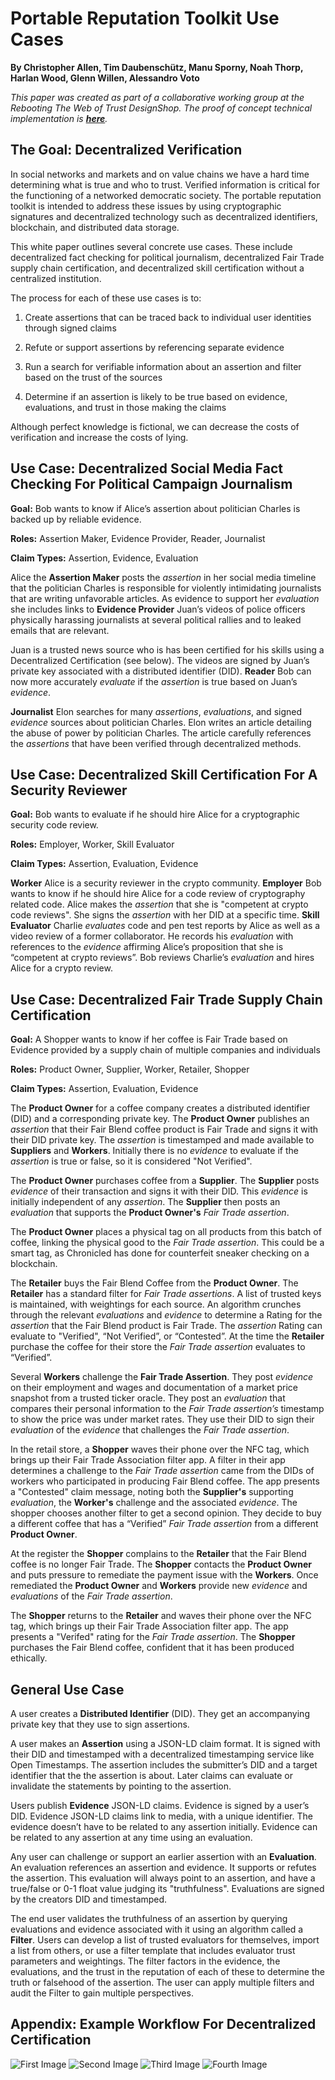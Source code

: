 # Portable Reputation Toolkit Use Cases

**By Christopher Allen, Tim Daubenschütz, Manu Sporny, Noah Thorp, Harlan Wood, Glenn Willen, Alessandro Voto**

*This paper was created as part of a collaborative working group at the Rebooting The Web of Trust DesignShop. The proof of concept technical implementation is **[here](https://github.com/WebOfTrustInfo/portable-reputation-toolkit)**.*

## The Goal: Decentralized Verification

In social networks and markets and on value chains we have a hard time determining what is true and who to trust. Verified information is critical for the functioning of a networked democratic society. The portable reputation toolkit is intended to address these issues by using cryptographic signatures and decentralized technology such as decentralized identifiers, blockchain, and distributed data storage.

This white paper outlines several concrete use cases. These include decentralized fact checking for political journalism, decentralized Fair Trade supply chain certification, and decentralized skill certification without a centralized institution.

The process for each of these use cases is to:

1. Create assertions that can be traced back to individual user identities through signed claims

2. Refute or support assertions by referencing separate evidence

3. Run a search for verifiable information about an assertion and filter based on the trust of the sources

4. Determine if an assertion is likely to be true based on evidence, evaluations, and trust in those making the claims

Although perfect knowledge is fictional, we can decrease the costs of verification and increase the costs of lying. 

## Use Case: Decentralized Social Media Fact Checking For Political Campaign Journalism

**Goal:** Bob wants to know if Alice’s assertion about politician Charles is backed up by reliable evidence.

**Roles:** Assertion Maker, Evidence Provider, Reader, Journalist

**Claim Types:** Assertion, Evidence, Evaluation

Alice the **Assertion Maker** posts the _assertion_ in her social media timeline that the politician Charles is responsible for violently intimidating journalists that are writing unfavorable articles. As evidence to support her _evaluation_ she includes links to **Evidence Provider** Juan’s videos of police officers physically harassing journalists at several political rallies and to leaked emails that are relevant. 

Juan is a trusted news source who is has been certified for his skills using a Decentralized Certification (see below). The videos are signed by Juan’s private key associated with a distributed identifier (DID). **Reader** Bob can now more accurately _evaluate_ if the _assertion_ is true based on Juan’s _evidence_.

**Journalist** Elon searches for many _assertions_, _evaluations_, and signed _evidence_ sources about politician Charles. Elon writes an article detailing the abuse of power by politician Charles. The article carefully references the _assertions_ that have been verified through decentralized methods. 

## Use Case: Decentralized Skill Certification For A Security Reviewer

**Goal:** Bob wants to evaluate if he should hire Alice for a cryptographic security code review.

**Roles:** Employer, Worker, Skill Evaluator

**Claim Types:** Assertion, Evaluation, Evidence

**Worker** Alice is a security reviewer in the crypto community. **Employer** Bob wants to know if he should hire Alice for a code review of cryptography related code. Alice makes the _assertion_ that she is "competent at crypto code reviews". She signs the _assertion_ with her DID at a specific time. **Skill Evaluator** Charlie _evaluates_ code and pen test reports by Alice as well as a video review of a former collaborator. He records his _evaluation_ with references to the _evidence_ affirming Alice’s proposition that she is “competent at crypto reviews”. Bob reviews Charlie’s _evaluation_ and hires Alice for a crypto review.

## Use Case: Decentralized Fair Trade Supply Chain Certification

**Goal:** A Shopper wants to know if her coffee is Fair Trade based on Evidence provided by a supply chain of multiple companies and individuals

**Roles:** Product Owner, Supplier, Worker, Retailer, Shopper

**Claim Types:** Assertion, Evaluation, Evidence

The **Product Owner** for a coffee company creates a distributed identifier (DID) and a corresponding private key. The **Product Owner** publishes an _assertion_ that their Fair Blend coffee product is Fair Trade and signs it with their DID private key. The _assertion_ is timestamped and made available to **Suppliers** and **Workers**. Initially there is no _evidence_ to evaluate if the _assertion_ is true or false, so it is considered "Not Verified".

The **Product Owner** purchases coffee from a **Supplier**. The **Supplier** posts _evidence_ of their transaction and signs it with their DID. This _evidence_ is initially independent of any _assertion_. The **Supplier** then posts an _evaluation_ that supports the **Product Owner's** _Fair Trade assertion_.

The **Product Owner** places a physical tag on all products from this batch of coffee, linking the physical good to the _Fair Trade assertion_. This could be a smart tag, as Chronicled has done for counterfeit sneaker checking on a blockchain.

The **Retailer** buys the Fair Blend Coffee from the **Product Owner**. The **Retailer** has a standard filter for _Fair Trade assertions_. A list of trusted keys is maintained, with weightings for each source. An algorithm crunches through the relevant _evaluations_ and _evidence_ to determine a Rating for the _assertion_ that the Fair Blend product is Fair Trade. The _assertion_ Rating can evaluate to "Verified", “Not Verified”, or “Contested”. At the time the **Retailer** purchase the coffee for their store the _Fair Trade assertion_ evaluates to “Verified”.

Several **Workers** challenge the **Fair Trade Assertion**. They post _evidence_ on their employment and wages and documentation of a market price snapshot from a trusted ticker oracle. They post an _evaluation_ that compares their personal information to the _Fair Trade assertion’s_ timestamp to show the price was under market rates. They use their DID to sign their _evaluation_ of the _evidence_ that challenges the _Fair Trade assertion_.

In the retail store, a **Shopper** waves their phone over the NFC tag, which brings up their Fair Trade Association filter app. A filter in their app determines a challenge to the _Fair Trade assertion_ came from the DIDs of workers who participated in producing Fair Blend coffee. The app presents a "Contested" claim message, noting both the **Supplier's** supporting _evaluation_, the **Worker's** challenge and the associated _evidence_. The shopper chooses another filter to get a second opinion. They decide to buy a different coffee that has a “Verified” _Fair Trade assertion_ from a different **Product Owner**.

At the register the **Shopper** complains to the **Retailer** that the Fair Blend coffee is no longer Fair Trade. The **Shopper** contacts the **Product Owner** and puts pressure to remediate the payment issue with the **Workers**. Once remediated the **Product Owner** and **Workers** provide new _evidence_ and _evaluations_ of the _Fair Trade assertion_.

The **Shopper** returns to the **Retailer** and waves their phone over the NFC tag, which brings up their Fair Trade Association filter app. The app presents a "Verifed" rating for the _Fair Trade assertion_. The **Shopper** purchases the Fair Blend coffee, confident that it has been produced ethically.

## General Use Case

A user creates a **Distributed Identifier** (DID). They get an accompanying private key that they use to sign assertions.

A user makes an **Assertion** using a JSON-LD claim format. It is signed with their DID and timestamped with a decentralized timestamping service like Open Timestamps. The assertion includes the submitter’s DID and a target identifier that the the assertion is about. Later claims can evaluate or invalidate the statements by pointing to the assertion.

Users publish **Evidence** JSON-LD claims. Evidence is signed by a user’s DID. Evidence JSON-LD claims link to media, with a unique identifier. The evidence doesn’t have to be related to any assertion initially. Evidence can be related to any assertion at any time using an evaluation.

Any user can challenge or support an earlier assertion with an **Evaluation**. An evaluation references an assertion and evidence. It supports or refutes the assertion. This evaluation will always point to an assertion, and have a true/false or 0-1 float value judging its "truthfulness".  Evaluations are signed by the creators DID and timestamped.

The end user validates the truthfulness of an assertion by querying evaluations and evidence associated with it using an algorithm called a **Filter**. Users can develop a list of trusted evaluators for themselves, import a list from others, or use a filter template that includes evaluator trust parameters and weightings. The filter factors in the evidence, the evaluations, and the trust in the reputation of each of these to determine the truth or falsehood of the assertion. The user can apply multiple filters and audit the Filter to gain multiple perspectives.

## Appendix: Example Workflow For Decentralized Certification

![First Image](/supporting-files/rtk/image_0.png?raw=true)
![Second Image](/supporting-files/rtk/image_1.png?raw=true)
![Third Image](/supporting-files/rtk/image_2.png?raw=true)
![Fourth Image](/supporting-files/rtk/image_3.png?raw=true)


